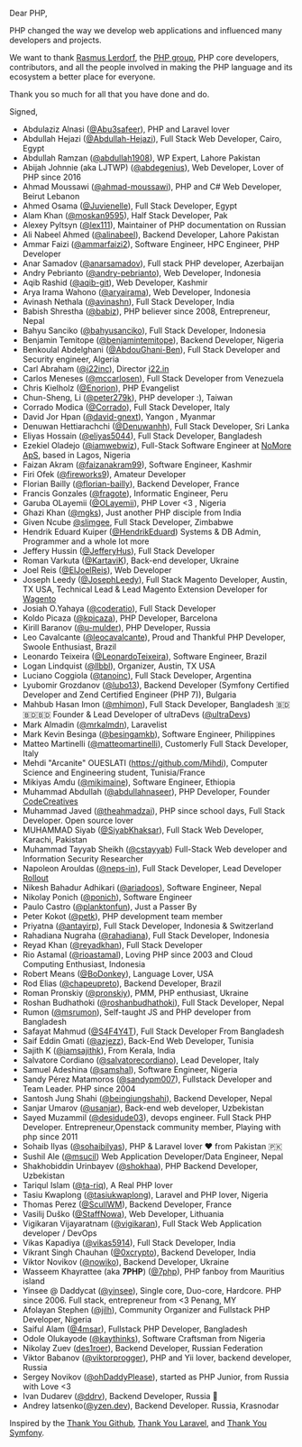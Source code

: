 Dear PHP,

PHP changed the way we develop web applications and influenced many developers
and projects.

We want to thank [Rasmus Lerdorf](https://github.com/rlerdorf), the
[PHP group](https://php.net/credits.php), PHP core developers, contributors, and
all the people involved in making the PHP language and its ecosystem a better
place for everyone.

Thank you so much for all that you have done and do.

Signed,

- Abdulaziz Alnasi ([@Abu3safeer](https://github.com/Abu3safeer)), PHP and Laravel lover
- Abdullah Hejazi ([@Abdullah-Hejazi](https://github.com/Abdullah-Hejazi)), Full Stack Web Developer, Cairo, Egypt
- Abdullah Ramzan ([@abdullah1908](https://github.com/abdullah1908)), WP Expert, Lahore Pakistan
- Abijah Johnnie (aka LJTWP) ([@abdegenius](https://github.com/abdegenius)), Web Developer, Lover of PHP since 2016
- Ahmad Moussawi ([@ahmad-moussawi](https://github.com/ahmad-moussawi)), PHP and C# Web Developer, Beirut Lebanon
- Ahmed Osama ([@Juvienelle](https://github.com/Juvienelle)), Full Stack Developer, Egypt
- Alam Khan ([@moskan9595](https://github.com/moskan9595)), Half Stack Developer, Pak
- Alexey Pyltsyn ([@lex111](https://github.com/lex111)), Maintainer of PHP documentation on Russian
- Ali Nabeel Ahmed ([@alinabeel](https://github.com/alinabeel)), Backend Developer, Lahore Pakistan
- Ammar Faizi ([@ammarfaizi2](https://github.com/ammarfaizi2)), Software Engineer, HPC Engineer, PHP Developer
- Anar Samadov ([@anarsamadov](https://github.com/anarsamadov)), Full stack PHP developer, Azerbaijan
- Andry Pebrianto ([@andry-pebrianto](https://github.com/andry-pebrianto)), Web Developer, Indonesia
- Aqib Rashid ([@aqib-git](https://github.com/aqib-git)), Web Developer, Kashmir
- Arya Irama Wahono ([@aryairama](https://github.com/aryairama)), Web Developer, Indonesia
- Avinash Nethala ([@avinashn](https://github.com/avinashn)), Full Stack Developer, India
- Babish Shrestha ([@babiz](https://github.com/babiz)), PHP believer since 2008, Entrepreneur, Nepal
- Bahyu Sanciko ([@bahyusanciko](https://github.com/bahyusanciko)), Full Stack Developer, Indonesia
- Benjamin Temitope ([@benjamintemitope](https://github.com/benjamintemitope)), Backend Developer, Nigeria
- Benkoulal Abdelghani ([@AbdouGhani-Ben](https://github.com/AbdouGhani-Ben)), Full Stack Developer and Security engineer, Algeria
- Carl Abraham ([@i22inc](https://github.com/i22inc)), Director [i22.in](https://i22.in)
- Carlos Meneses ([@mccarlosen](https://github.com/mccarlosen)), Full Stack Developer from Venezuela
- Chris Kielholz ([@Enorion](https://github.com/Enorion)), PHP Evangelist
- Chun-Sheng, Li ([@peter279k](https://github.com/peter279k)), PHP developer :), Taiwan
- Corrado Modica ([@Corrado](https://github.com/CorradoModica)), Full Stack Developer, Italy
- David Jor Hpan ([@david-gnext](https://github.com/david-gnext)), Yangon , Myanmar
- Denuwan Hettiarachchi ([@Denuwanhh](https://github.com/Denuwanhh)), Full Stack Developer, Sri Lanka
- Eliyas Hossain ([@eliyas5044](https://github.com/eliyas5044)), Full Stack Developer, Bangladesh
- Ezekiel Oladejo ([@iamwebwiz](https://github.com/iamwebwiz)), Full-Stack Software Engineer at [NoMore ApS](https://nomorehours.com), based in Lagos, Nigeria
- Faizan Akram ([@faizanakram99](https://github.com/faizanakram99)), Software Engineer, Kashmir
- Firi Ofek ([@fireworks9](https://github.com/fireworks9)), Amateur Developer
- Florian Bailly ([@florian-bailly](https://github.com/florian-bailly)), Backend Developer, France
- Francis Gonzales ([@fragote](https://github.com/fragote)), Informatic Engineer, Peru
- Garuba OLayemii ([@OLayemii](https://github.com/OLayemii)), PHP Lover <3 , Nigeria
- Ghazi Khan ([@mgks](https://github.com/mgks)), Just another PHP disciple from India
- Given Ncube [@slimgee](https://github.com/sligee), Full Stack Developer, Zimbabwe
- Hendrik Eduard Kuiper ([@HendrikEduard](https://github.com/HendrikEduard)) Systems & DB Admin, Programmer and a whole lot more
- Jeffery Hussin ([@JefferyHus](https://github.com/JefferyHus)), Full Stack Developer
- Roman Varkuta ([@KartaviK](https://github.com/KartaviK)), Back-end developer, Ukraine
- Joel Reis ([@ElJoelReis](https://github.com/ElJoelReis)), Web Developer
- Joseph Leedy ([@JosephLeedy](https://github.com/JosephLeedy)), Full Stack Magento Developer, Austin, TX USA, Technical Lead & Lead Magento Extension Developer for [Wagento](https://www.wagento.com)
- Josiah O.Yahaya ([@coderatio](https://github.com/coderatio)), Full Stack Developer
- Koldo Picaza ([@kpicaza](https://github.com/kpicaza)), PHP Developer, Barcelona
- Kirill Baranov ([@u-mulder](https://github.com/u-mulder)), PHP Developer, Russia
- Leo Cavalcante ([@leocavalcante](https://github.com/leocavalcante)), Proud and Thankful PHP Developer, Swoole Enthusiast, Brazil
- Leonardo Teixeira ([@LeonardoTeixeira](https://github.com/LeonardoTeixeira)), Software Engineer, Brazil
- Logan Lindquist ([@llbbl](https://github.com/llbbl)), Organizer, Austin, TX USA
- Luciano Coggiola ([@tanoinc](https://github.com/tanoinc)), Full Stack Developer, Argentina
- Lyubomir Grozdanov ([@lubo13](https://github.com/lubo13)), Backend Developer (Symfony Certified Developer and Zend Certified Engineer (PHP 7)), Bulgaria
- Mahbub Hasan Imon ([@mhimon](https://github.com/mhimon)), Full Stack Developer, Bangladesh 🇧🇩🇧🇩🇧🇩 Founder & Lead Developer of ultraDevs ([@ultraDevs](https://github.com/ultraDevs))
- Mark Almadin ([@mrkalmdn](https://github.com/mrkalmdn)), Laravelist
- Mark Kevin Besinga ([@besingamkb](https://github.com/besingamkb)), Software Engineer, Philippines
- Matteo Martinelli ([@matteomartinelli](https://github.com/matteomartinelli)), Customerly Full Stack Developer, Italy
- Mehdi "Arcanite" OUESLATI (https://github.com/Mihdi), Computer Science and Engineering student, Tunisia/France
- Mikiyas Amdu ([@mikimaine](https://github.com/mikimaine)), Software Engineer, Ethiopia
- Muhammad Abdullah ([@abdullahnaseer](https://github.com/abdullahnaseer)), PHP Developer, Founder [CodeCreatives](http://code-creatives.com/)
- Muhammad Javed ([@theahmadzai](https://github.com/theahmadzai)), PHP since school days, Full Stack Developer. Open source lover
- MUHAMMAD Siyab ([@SiyabKhaksar](https://github.com/MUHAMMADSiyab)), Full Stack Web Developer, Karachi, Pakistan
- Muhammad Tayyab Sheikh ([@cstayyab](http://github.com/cstayyab)) Full-Stack Web developer and Information Security Researcher
- Napoleon Arouldas ([@neps-in](https://github.com/neps-in)), Full Stack Developer, Lead Developer [Rollout](https://grandappstudio.com/roll-out)
- Nikesh Bahadur Adhikari ([@ariadoos](https://github.com/ariadoos)), Software Engineer, Nepal
- Nikolay Ponich ([@ponich](https://github.com/ponich)), Software Engineer
- Paulo Castro ([@planktonfun](https://github.com/planktonfun)), Just a Passer By
- Peter Kokot ([@petk](https://github.com/petk)), PHP development team member
- Priyatna ([@antayirp](https://github.com/antayirp)), Full Stack Developer, Indonesia & Switzerland
- Rahadiana Nugraha ([@rahadiana](https://github.com/rahadiana)), Full Stack Developer, Indonesia
- Reyad Khan ([@reyadkhan](https://github.com/reyadkhan)), Full Stack Developer
- Rio Astamal ([@rioastamal](https://github.com/rioastamal)), Loving PHP since 2003 and Cloud Computing Enthusiast, Indonesia
- Robert Means ([@BoDonkey](https://github.com/BoDonkey)), Language Lover, USA
- Rod Elias ([@chapeupreto](https://github.com/chapeupreto)), Backend Developer, Brazil
- Roman Pronskiy ([@pronskiy](https://github.com/pronskiy)), PMM, PHP enthusiast, Ukraine
- Roshan Budhathoki ([@roshanbudhathoki](https://github.com/roshanbudhathoki)), Full Stack Developer, Nepal
- Rumon ([@msrumon](https://github.com/msrumon)), Self-taught JS and PHP developer from Bangladesh
- Safayat Mahmud ([@S4F4Y4T](https://github.com/S4F4Y4T)), Full Stack Developer From Bangladesh
- Saif Eddin Gmati ([@azjezz](https://github.com/azjezz)), Back-End Web Developer, Tunisia
- Sajith K ([@iamsajithk](https://github.com/iamsajithk)), From Kerala, India
- Salvatore Cordiano ([@salvatorecordiano](https://github.com/salvatorecordiano)), Lead Developer, Italy
- Samuel Adeshina ([@samshal](https://github.com/samshal)), Software Engineer, Nigeria
- Sandy Pérez Matamoros ([@sandypm007](https://github.com/sandypm007)), Fullstack Developer and Team Leader. PHP since 2004
- Santosh Jung Shahi ([@beingjungshahi](https://github.com/beingjungshahi)), Backend Developer, Nepal
- Sanjar Umarov ([@usanjar](https://github.com/usanjar)), Back-end web developer, Uzbekistan
- Sayed Muzammil ([@desidude03](https://github.com/desidude03)), devops engineer. Full Stack PHP Developer. Entrepreneur,Openstack community member, Playing with php since 2011
- Sohaib Ilyas ([@sohaibilyas](https://github.com/sohaibilyas)), PHP & Laravel lover ❤️ from Pakistan 🇵🇰
- Sushil Ale ([@msucil](https://github.com/msucil)) Web Application Developer/Data Engineer, Nepal
- Shakhobiddin Urinbayev ([@shokhaa](https://github.com/shokhaa)), PHP Backend Developer, Uzbekistan
- Tariqul Islam ([@ta-riq](https://github.com/ta-riq)), A Real PHP lover
- Tasiu Kwaplong ([@tasiukwaplong](https://github.com/tasiukwaplong)), Laravel and PHP lover, Nigeria
- Thomas Perez ([@ScullWM](https://github.com/scullwm)), Backend Developer, France
- Vasilij Duško ([@StaffNowa](https://github.com/StaffNowa)), Web Developer, Lithuania
- Vigikaran Vijayaratnam ([@vigikaran](https://github.com/vigikaran)), Full Stack Web Application developer / DevOps
- Vikas Kapadiya ([@vikas5914](https://github.com/vikas5914)), Full Stack Developer, India
- Vikrant Singh Chauhan ([@0xcrypto](https://github.com/0xcrypto)), Backend Developer, India
- Viktor Novikov ([@nowiko](https://github.com/nowiko)), Backend Developer, Ukraine
- Wasseem Khayrattee (aka **7PHP**) ([@7php](https://github.com/7php)), PHP fanboy from Mauritius island
- Yinsee @ Daddycat ([@yinsee](https://github.com/yinsee)), Single core, Duo-core, Hardcore. PHP since 2006. Full stack, entrepreneur from <3 Penang, MY
- Afolayan Stephen ([@jilh](https://github.com/jilh)), Community Organizer and Fullstack PHP Developer, Nigeria
- Saiful Alam ([@4msar](https://github.com/4msar)), Fullstack PHP Developer, Bangladesh
- Odole Olukayode ([@kaythinks](https://github.com/kaythinks)), Software Craftsman from Nigeria
- Nikolay Zuev ([des1roer](https://github.com/des1roer)), Backend Developer, Russian Federation
- Viktor Babanov ([@viktorprogger](https://github.com/viktorprogger)), PHP and Yii lover, backend developer, Russia
- Sergey Novikov ([@ohDaddyPlease](https://github.com/ohDaddyPlease)), started as PHP Junior, from Russia with Love <3
- Ivan Dudarev ([@ddrv](https://github.com/ddrv)), Backend Developer, Russia 🤘
- Andrey Iatsenko([@yzen.dev](https://github.com/yzen-dev)), Backend Developer. Russia, Krasnodar

Inspired by the
[Thank You Github](https://github.com/thank-you-github/thank-you-github),
[Thank You Laravel](https://github.com/thank-you-laravel/thank-you-laravel),
and [Thank You Symfony](https://github.com/thank-you-symfony/thank-you-symfony).
